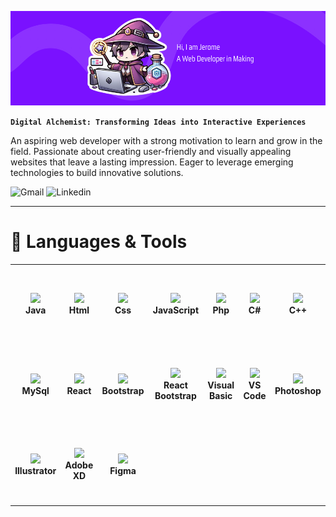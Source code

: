 <p align="center">
  <img width: 100% src="https://github.com/jrome3920/jrome3920/blob/main/images/Hi,%20I%20am%20Jerome%20A%20Web%20Developer%20in%20Making.png?raw=true"/>
</p>

**`Digital Alchemist: Transforming Ideas into Interactive Experiences`**

<p>
  An aspiring web developer with a strong motivation to learn and grow in the field. Passionate about creating user-friendly and visually appealing websites that leave a lasting   impression. Eager to leverage emerging technologies to build innovative solutions.
</p>

![Gmail](https://custom-icon-badges.demolab.com/badge/Gmail-D14836?style=for-the-badge&logo=gmail&logoColor=white)
![Linkedin](https://custom-icon-badges.demolab.com/badge/linkedin-%230077B5.svg?&style=for-the-badge&logo=linkedin&logoColor=white)

---

# 🔧 Languages & Tools

<table>
  <tr>
    <td align="center" height="123" width="123">
      <img width="50" src="https://cdn.jsdelivr.net/gh/devicons/devicon/icons/java/java-original.svg"/>
    </br>
      <strong>Java</strong>
    </td>
    <td align="center" height="123" width="123">
      <img width="50" src="https://cdn.jsdelivr.net/gh/devicons/devicon@latest/icons/html5/html5-plain.svg" />
      </br>
      <strong>Html</strong>
    </td>
     <td align="center" height="123" width="123">
      <img width="50" src="https://cdn.jsdelivr.net/gh/devicons/devicon@latest/icons/css3/css3-plain.svg"/>
       </br>
       <strong>Css</strong>
    </td>
     <td align="center" height="123" width="123">
      <img width="50" src="https://cdn.jsdelivr.net/gh/devicons/devicon@latest/icons/javascript/javascript-plain.svg" />
       </br>
       <strong>JavaScript</strong>
    </td>
     <td align="center" height="123" width="123">
      <img width="50" src="https://cdn.jsdelivr.net/gh/devicons/devicon@latest/icons/php/php-original.svg" />
       </br>
       <strong>Php</strong>
    </td>
    <td align="center" height="123" width="123">
      <img width="50" src="https://cdn.jsdelivr.net/gh/devicons/devicon@latest/icons/csharp/csharp-plain.svg" />
      </br>
       <strong>C#</strong>
    </td>
    <td align="center" height="123" width="123">
      <img width="50" src="https://cdn.jsdelivr.net/gh/devicons/devicon@latest/icons/cplusplus/cplusplus-plain.svg" />
      </br>
       <strong>C++</strong>
    </td>
  </tr>
  <tr>
        <td align="center" height="123" width="123">
      <img width="50" src="https://cdn.jsdelivr.net/gh/devicons/devicon@latest/icons/mysql/mysql-original.svg" />
      </br>
       <strong>MySql</strong>
    </td>
         <td align="center" height="123" width="123">
      <img width="50" src="https://cdn.jsdelivr.net/gh/devicons/devicon@latest/icons/react/react-original.svg" />
      </br>
       <strong>React</strong>
    </td>
    <td align="center" height="123" width="123">
      <img width="50" src="https://cdn.jsdelivr.net/gh/devicons/devicon@latest/icons/bootstrap/bootstrap-original.svg" />
      </br>
       <strong>Bootstrap</strong>
    </td>
        <td align="center" height="123" width="123">
      <img width="50" src="https://cdn.jsdelivr.net/gh/devicons/devicon@latest/icons/reactbootstrap/reactbootstrap-original.svg" />
          </br>
       <strong>React Bootstrap</strong>
    </td>
     <td align="center" height="123" width="123">
      <img width="50" src="https://cdn.jsdelivr.net/gh/devicons/devicon@latest/icons/visualbasic/visualbasic-plain.svg" />
       </br>
       <strong>Visual Basic</strong>
    </td>
    <td align="center" height="123" width="123">
      <img width="50" src="https://cdn.jsdelivr.net/gh/devicons/devicon@latest/icons/vscode/vscode-original.svg" />
      </br>
       <strong>VS Code</strong>
    </td>
     <td align="center" height="123" width="123">
      <img width="50" src="https://cdn.jsdelivr.net/gh/devicons/devicon@latest/icons/photoshop/photoshop-original.svg" />
       </br>
       <strong>Photoshop</strong>
    </td>

  </tr>
  <tr>
        <td align="center" height="123" width="123">
      <img width="50" src="https://cdn.jsdelivr.net/gh/devicons/devicon@latest/icons/illustrator/illustrator-plain.svg" />
      </br>
       <strong>Illustrator</strong>
    </td> 
      <td align="center" height="123" width="123">
      <img width="50" src="https://cdn.jsdelivr.net/gh/devicons/devicon@latest/icons/xd/xd-original.svg" />
      </br>
       <strong>Adobe XD</strong>
    </td>
    <td align="center" height="123" width="123">
      <img width="50" src="https://cdn.jsdelivr.net/gh/devicons/devicon@latest/icons/figma/figma-original.svg" />
      </br>
       <strong>Figma</strong>
    </td>
  </tr>
</table>
















